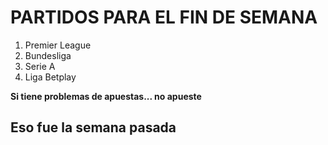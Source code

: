 # PARTIDOS PARA EL FIN DE SEMANA

1. Premier League
2. Bundesliga
3. Serie A
4. Liga Betplay

**Si tiene problemas de apuestas... no apueste**

## Eso fue la semana pasada